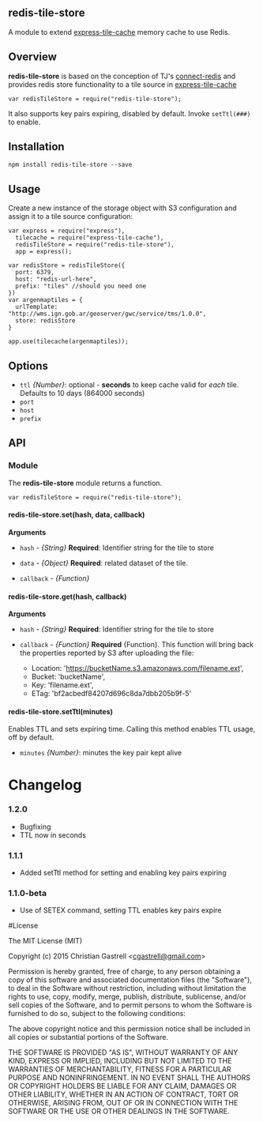 ## redis-tile-store
 
A module to extend [express-tile-cache](https://github.com/CGastrell/express-tile-cache) memory cache to use Redis. 


## Overview

**redis-tile-store** is based on the conception of TJ's [connect-redis](https://github.com/tj/connect-redis) and provides redis store functionality to a tile source in [express-tile-cache](https://github.com/CGastrell/express-tile-cache)

    
    var redisTileStore = require("redis-tile-store");

It also supports key pairs expiring, disabled by default. Invoke `setTtl(###)` to enable.

## Installation 

    npm install redis-tile-store --save

## Usage

Create a new instance of the storage object with S3 configuration and assign it to a tile source configuration:

    var express = require("express"),
      tilecache = require("express-tile-cache"),
      redisTileStore = require("redis-tile-store"),
      app = express();

    var redisStore = redisTileStore({
      port: 6379,
      host: "redis-url-here",
      prefix: "tiles" //should you need one
    })
    var argenmaptiles = {
      urlTemplate: "http://wms.ign.gob.ar/geoserver/gwc/service/tms/1.0.0",
      store: redisStore
    }

    app.use(tilecache(argenmaptiles));


## Options

  * `ttl` *{Number}*: optional - **seconds** to keep cache valid for *each* tile. Defaults to 10 days (864000 seconds)
  * `port`
  * `host`
  * `prefix`


## API

### Module

The **redis-tile-store** module returns a function. 

    var redisTileStore = require("redis-tile-store");

#### redis-tile-store.set(hash, data, callback)

**Arguments**

* `hash` - *{String}* **Required**: Identifier string for the tile to store

* `data` - *{Object}* **Required**: related dataset of the tile.

* `callback` - *{Function}* 

#### redis-tile-store.get(hash, callback)

**Arguments**

* `hash` - *{String}* **Required**: Identifier string for the tile to store

* `callback` - *{Function}* **Required** {Function}. This function will bring back the properties reported by S3 after uploading the file:

  * Location: 'https://bucketName.s3.amazonaws.com/filename.ext',
  * Bucket: 'bucketName',
  * Key: 'filename.ext',
  * ETag: 'bf2acbedf84207d696c8da7dbb205b9f-5'

#### redis-tile-store.setTtl(minutes)

Enables TTL and sets expiring time. Calling this method enables TTL usage, off by default.

  * `minutes` *{Number}*: minutes the key pair kept alive

# Changelog

### 1.2.0

  * Bugfixing
  * TTL now in seconds

### 1.1.1

  * Added setTtl method for setting and enabling key pairs expiring

### 1.1.0-beta

  * Use of SETEX command, setting TTL enables key pairs expire

#License 

The MIT License (MIT)

Copyright (c) 2015 Christian Gastrell &lt;cgastrell@gmail.com&gt;

Permission is hereby granted, free of charge, to any person obtaining a copy
of this software and associated documentation files (the "Software"), to deal
in the Software without restriction, including without limitation the rights
to use, copy, modify, merge, publish, distribute, sublicense, and/or sell
copies of the Software, and to permit persons to whom the Software is
furnished to do so, subject to the following conditions:

The above copyright notice and this permission notice shall be included in all
copies or substantial portions of the Software.

THE SOFTWARE IS PROVIDED "AS IS", WITHOUT WARRANTY OF ANY KIND, EXPRESS OR
IMPLIED, INCLUDING BUT NOT LIMITED TO THE WARRANTIES OF MERCHANTABILITY,
FITNESS FOR A PARTICULAR PURPOSE AND NONINFRINGEMENT. IN NO EVENT SHALL THE
AUTHORS OR COPYRIGHT HOLDERS BE LIABLE FOR ANY CLAIM, DAMAGES OR OTHER
LIABILITY, WHETHER IN AN ACTION OF CONTRACT, TORT OR OTHERWISE, ARISING FROM,
OUT OF OR IN CONNECTION WITH THE SOFTWARE OR THE USE OR OTHER DEALINGS IN THE
SOFTWARE.